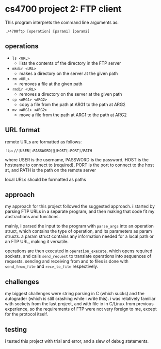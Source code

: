 # cs4700 project 2: FTP client

This program interprets the command line arguments as:
```
./4700ftp [operation] [param1] [param2]
```

## operations 
- `ls <URL>`
    - lists the contents of the directory in the FTP server
- `mkdir <URL>`
    - makes a directory on the server at the given path
- `rm <URL>`
    - removes a file at the given path
- `rmdir <URL>`
    - removes a directory on the server at the given path
- `cp <ARG1> <ARG2>`
    - copy a file from the path at ARG1 to the path at ARG2 
- `mv <ARG1> <ARG2>`
    - move a file from the path at ARG1 to the path at ARG2 

## URL format 
remote URLs are formatted as follows:

`ftp://[USER[:PASSWORD]@]HOST[:PORT]/PATH`

where USER is the username, PASSWORD is the password, HOST is the hostname to connect to (required), PORT is the port to connect to the host at, and PATH is the path on the remote server 

local URLs should be formatted as paths

## approach
my approach for this project followed the suggested approach. i started by parsing FTP URLs in a separate program, and then making that code fit my abstractions and functions.

mainly, i parsed the input to the program with `parse_args` into an operation struct, which contains the type of operation, and its parameters as param structs. a param struct contains any information needed for a local path or an FTP URL, making it versatile.

operations are then executed in `operation_execute`, which opens required sockets, and calls `send_request` to translate operations into sequences of requests. sending and receiving from and to files is done with `send_from_file` and `recv_to_file` respectively.

## challenges
my biggest challenges were string parsing in C (which sucks) and the autograder (which is still crashing while i write this). i was relatively familiar with sockets from the last project, and with file io in C/Linux from previous experience, so the requirements of FTP were not very foreign to me, except for the protocol itself.

## testing
i tested this project with trial and error, and a slew of debug statements.

